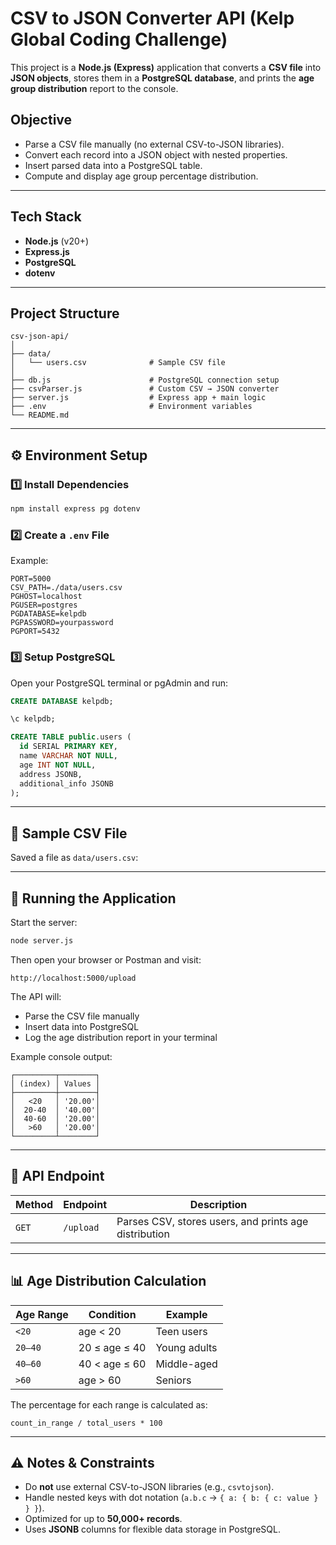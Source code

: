 
# CSV to JSON Converter API (Kelp Global Coding Challenge)

This project is a **Node.js (Express)** application that converts a **CSV file** into **JSON objects**, stores them in a **PostgreSQL database**, and prints the **age group distribution** report to the console.


## Objective

* Parse a CSV file manually (no external CSV-to-JSON libraries).
* Convert each record into a JSON object with nested properties.
* Insert parsed data into a PostgreSQL table.
* Compute and display age group percentage distribution.

---

## Tech Stack

* **Node.js** (v20+)
* **Express.js**
* **PostgreSQL**
* **dotenv**

---

## Project Structure

```
csv-json-api/
│
├── data/
│   └── users.csv              # Sample CSV file
│
├── db.js                      # PostgreSQL connection setup
├── csvParser.js               # Custom CSV → JSON converter
├── server.js                  # Express app + main logic
├── .env                       # Environment variables
└── README.md
```

---

## ⚙️ Environment Setup

### 1️⃣ Install Dependencies

```bash
npm install express pg dotenv
```

### 2️⃣ Create a `.env` File

Example:

```env
PORT=5000
CSV_PATH=./data/users.csv
PGHOST=localhost
PGUSER=postgres
PGDATABASE=kelpdb
PGPASSWORD=yourpassword
PGPORT=5432
```

### 3️⃣ Setup PostgreSQL

Open your PostgreSQL terminal or pgAdmin and run:

```sql
CREATE DATABASE kelpdb;

\c kelpdb;

CREATE TABLE public.users (
  id SERIAL PRIMARY KEY,
  name VARCHAR NOT NULL,
  age INT NOT NULL,
  address JSONB,
  additional_info JSONB
);
```

---

## 📄 Sample CSV File

Saved a file as `data/users.csv`:

---

## 🚀 Running the Application

Start the server:

```bash
node server.js
```

Then open your browser or Postman and visit:

```
http://localhost:5000/upload
```

The API will:

* Parse the CSV file manually
* Insert data into PostgreSQL
* Log the age distribution report in your terminal

Example console output:

```
┌─────────┬────────┐
│ (index) │ Values │
├─────────┼────────┤
│   <20   │ '20.00'│
│  20-40  │ '40.00'│
│  40-60  │ '20.00'│
│   >60   │ '20.00'│
└─────────┴────────┘
```

---

## 🧩 API Endpoint

| Method       | Endpoint  | Description                                           |
| ------------ | --------- | ----------------------------------------------------- |
| `GET`        | `/upload` | Parses CSV, stores users, and prints age distribution |

---

## 📊 Age Distribution Calculation

| Age Range | Condition     | Example      |
| --------- | ------------- | ------------ |
| `<20`     | age < 20      | Teen users   |
| `20–40`   | 20 ≤ age ≤ 40 | Young adults |
| `40–60`   | 40 < age ≤ 60 | Middle-aged  |
| `>60`     | age > 60      | Seniors      |

The percentage for each range is calculated as:

```
count_in_range / total_users * 100
```

---

## ⚠️ Notes & Constraints

*  Do **not** use external CSV-to-JSON libraries (e.g., `csvtojson`).
*  Handle nested keys with dot notation (`a.b.c` → `{ a: { b: { c: value } } }`).
*  Optimized for up to **50,000+ records**.
* Uses **JSONB** columns for flexible data storage in PostgreSQL.
